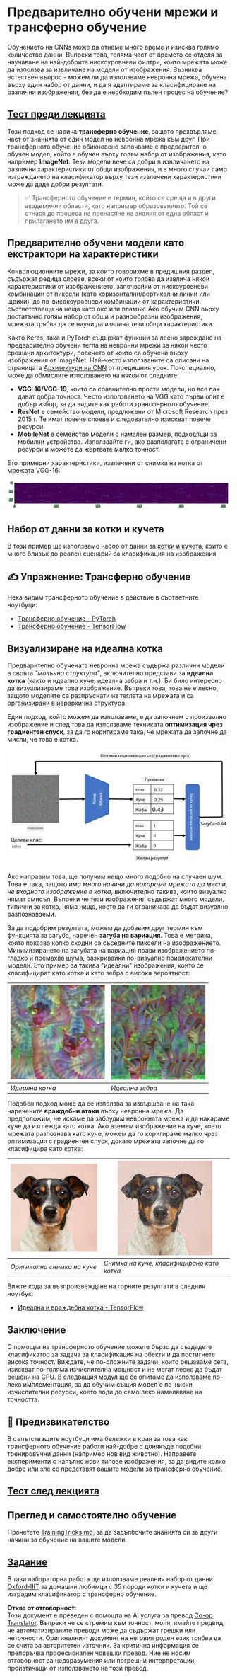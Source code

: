 <!--
CO_OP_TRANSLATOR_METADATA:
{
  "original_hash": "717775c4050ccbffbe0c961ad8bf7bf7",
  "translation_date": "2025-08-25T23:08:10+00:00",
  "source_file": "lessons/4-ComputerVision/08-TransferLearning/README.md",
  "language_code": "bg"
}
-->
# Предварително обучени мрежи и трансферно обучение

Обучението на CNNs може да отнеме много време и изисква голямо количество данни. Въпреки това, голяма част от времето се отделя за научаване на най-добрите нискоуровневи филтри, които мрежата може да използва за извличане на модели от изображения. Възниква естествен въпрос - можем ли да използваме невронна мрежа, обучена върху един набор от данни, и да я адаптираме за класифициране на различни изображения, без да е необходим пълен процес на обучение?

## [Тест преди лекцията](https://ff-quizzes.netlify.app/en/ai/quiz/15)

Този подход се нарича **трансферно обучение**, защото прехвърляме част от знанията от един модел на невронна мрежа към друг. При трансферното обучение обикновено започваме с предварително обучен модел, който е обучен върху голям набор от изображения, като например **ImageNet**. Тези модели вече са добри в извличането на различни характеристики от общи изображения, и в много случаи само изграждането на класификатор върху тези извлечени характеристики може да даде добри резултати.

> ✅ Трансферното обучение е термин, който се среща и в други академични области, като например образованието. Той се отнася до процеса на пренасяне на знания от една област и прилагането им в друга.

## Предварително обучени модели като екстрактори на характеристики

Конволюционните мрежи, за които говорихме в предишния раздел, съдържат редица слоеве, всеки от които трябва да извлича някои характеристики от изображението, започвайки от нискоуровневи комбинации от пиксели (като хоризонтални/вертикални линии или щрихи), до по-високоуровневи комбинации от характеристики, съответстващи на неща като око или пламък. Ако обучим CNN върху достатъчно голям набор от общи и разнообразни изображения, мрежата трябва да се научи да извлича тези общи характеристики.

Както Keras, така и PyTorch съдържат функции за лесно зареждане на предварително обучени тегла на невронни мрежи за някои често срещани архитектури, повечето от които са обучени върху изображения от ImageNet. Най-често използваните са описани на страницата [Архитектури на CNN](../07-ConvNets/CNN_Architectures.md) от предишния урок. По-специално, може да обмислите използването на някои от следните:

* **VGG-16/VGG-19**, които са сравнително прости модели, но все пак дават добра точност. Често използването на VGG като първи опит е добър избор, за да видите как работи трансферното обучение.
* **ResNet** е семейство модели, предложени от Microsoft Research през 2015 г. Те имат повече слоеве и следователно изискват повече ресурси.
* **MobileNet** е семейство модели с намален размер, подходящи за мобилни устройства. Използвайте ги, ако разполагате с ограничени ресурси и можете да жертвате малко точност.

Ето примерни характеристики, извлечени от снимка на котка от мрежата VGG-16:

![Характеристики, извлечени от VGG-16](../../../../../translated_images/features.6291f9c7ba3a0b951af88fc9864632b9115365410765680680d30c927dd67354.bg.png)

## Набор от данни за котки и кучета

В този пример ще използваме набор от данни за [котки и кучета](https://www.microsoft.com/download/details.aspx?id=54765&WT.mc_id=academic-77998-cacaste), който е много близък до реален сценарий за класификация на изображения.

## ✍️ Упражнение: Трансферно обучение

Нека видим трансферното обучение в действие в съответните ноутбуци:

* [Трансферно обучение - PyTorch](../../../../../lessons/4-ComputerVision/08-TransferLearning/TransferLearningPyTorch.ipynb)
* [Трансферно обучение - TensorFlow](../../../../../lessons/4-ComputerVision/08-TransferLearning/TransferLearningTF.ipynb)

## Визуализиране на идеална котка

Предварително обучената невронна мрежа съдържа различни модели в своята *"мозъчна структура"*, включително представи за **идеална котка** (както и идеално куче, идеална зебра и т.н.). Би било интересно да визуализираме това изображение. Въпреки това, това не е лесно, защото моделите са разпръснати из теглата на мрежата и са организирани в йерархична структура.

Един подход, който можем да използваме, е да започнем с произволно изображение и след това да използваме техниката **оптимизация чрез градиентен спуск**, за да го коригираме така, че мрежата да започне да мисли, че това е котка.

![Цикъл на оптимизация на изображение](../../../../../translated_images/ideal-cat-loop.999fbb8ff306e044f997032f4eef9152b453e6a990e449bbfb107de2493cc37e.bg.png)

Ако направим това, ще получим нещо много подобно на случаен шум. Това е така, защото *има много начини да накараме мрежата да мисли, че входното изображение е котка*, включително такива, които визуално нямат смисъл. Въпреки че тези изображения съдържат много модели, типични за котка, няма нищо, което да ги ограничава да бъдат визуално разпознаваеми.

За да подобрим резултата, можем да добавим друг термин към функцията за загуба, наречен **загуба на вариация**. Това е метрика, която показва колко сходни са съседните пиксели на изображението. Минимизирането на загубата на вариация прави изображението по-гладко и премахва шума, разкривайки по-визуално привлекателни модели. Ето пример за такива "идеални" изображения, които се класифицират като котка и като зебра с висока вероятност:

![Идеална котка](../../../../../translated_images/ideal-cat.203dd4597643d6b0bd73038b87f9c0464322725e3a06ab145d25d4a861c70592.bg.png) | ![Идеална зебра](../../../../../translated_images/ideal-zebra.7f70e8b54ee15a7a314000bb5df38a6cfe086ea04d60df4d3ef313d046b98a2b.bg.png)
-----|-----
 *Идеална котка* | *Идеална зебра*

Подобен подход може да се използва за извършване на така наречените **враждебни атаки** върху невронна мрежа. Да предположим, че искаме да заблудим невронната мрежа и да накараме куче да изглежда като котка. Ако вземем изображение на куче, което мрежата разпознава като куче, можем да го коригираме малко чрез оптимизация с градиентен спуск, докато мрежата започне да го класифицира като котка:

![Снимка на куче](../../../../../translated_images/original-dog.8f68a67d2fe0911f33041c0f7fce8aa4ea919f9d3917ec4b468298522aeb6356.bg.png) | ![Снимка на куче, класифицирано като котка](../../../../../translated_images/adversarial-dog.d9fc7773b0142b89752539bfbf884118de845b3851c5162146ea0b8809fc820f.bg.png)
-----|-----
*Оригинална снимка на куче* | *Снимка на куче, класифицирано като котка*

Вижте кода за възпроизвеждане на горните резултати в следния ноутбук:

* [Идеална и враждебна котка - TensorFlow](../../../../../lessons/4-ComputerVision/08-TransferLearning/AdversarialCat_TF.ipynb)

## Заключение

С помощта на трансферното обучение можете бързо да създадете класификатор за задача за класификация на обекти и да постигнете висока точност. Виждате, че по-сложните задачи, които решаваме сега, изискват по-голяма изчислителна мощност и не могат лесно да бъдат решени на CPU. В следващия модул ще се опитаме да използваме по-лека имплементация, за да обучим същия модел с по-ниски изчислителни ресурси, което води до само леко намаляване на точността.

## 🚀 Предизвикателство

В съпътстващите ноутбуци има бележки в края за това как трансферното обучение работи най-добре с донякъде подобни тренировъчни данни (например нов вид животно). Направете експерименти с напълно нови типове изображения, за да видите колко добре или зле се представят вашите модели за трансферно обучение.

## [Тест след лекцията](https://ff-quizzes.netlify.app/en/ai/quiz/16)

## Преглед и самостоятелно обучение

Прочетете [TrainingTricks.md](TrainingTricks.md), за да задълбочите знанията си за други начини за обучение на вашите модели.

## [Задание](lab/README.md)

В тази лабораторна работа ще използваме реалния набор от данни [Oxford-IIIT](https://www.robots.ox.ac.uk/~vgg/data/pets/) за домашни любимци с 35 породи котки и кучета и ще изградим класификатор с трансферно обучение.

**Отказ от отговорност**:  
Този документ е преведен с помощта на AI услуга за превод [Co-op Translator](https://github.com/Azure/co-op-translator). Въпреки че се стремим към точност, моля, имайте предвид, че автоматизираните преводи може да съдържат грешки или неточности. Оригиналният документ на неговия роден език трябва да се счита за авторитетен източник. За критична информация се препоръчва професионален човешки превод. Ние не носим отговорност за недоразумения или погрешни интерпретации, произтичащи от използването на този превод.